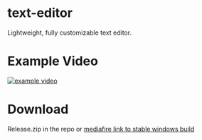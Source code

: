 # text-editor

Lightweight, fully customizable text editor.

# Example Video
[![example video](https://img.youtube.com/vi/edAwFYiuAqE/0.jpg)](https://www.youtube.com/watch?v=edAwFYiuAqE)
# Download
Release.zip in the repo or <a href="https://www.mediafire.com/file/vra0l55xvvcxmbw/Release.zip/file" target="_blank">mediafire link to stable  windows build</a>
